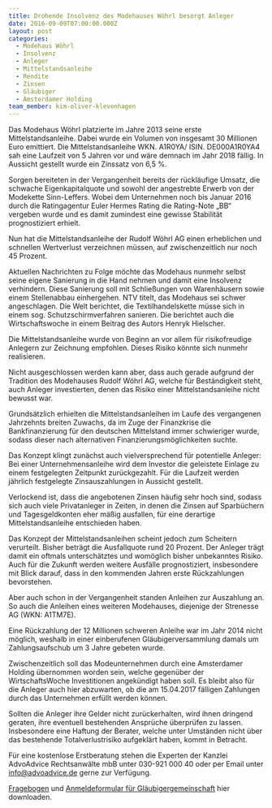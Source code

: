 ```yaml
---
title: Drohende Insolvenz des Modehauses Wöhrl besorgt Anleger
date: 2016-09-09T07:00:00.000Z
layout: post
categories:
  - Modehaus Wöhrl
  - Insolvenz
  - Anleger
  - Mittelstandsanleihe
  - Rendite
  - Zinsen
  - Gläubiger
  - Amsterdamer Holding
team_member: kim-oliver-klevenhagen
---
```



Das Modehaus Wöhrl platzierte im Jahre 2013 seine erste Mittelstandsanleihe. Dabei wurde ein Volumen von insgesamt 30 Millionen Euro emittiert. Die Mittelstandsanleihe WKN. A1R0YA/ ISIN. DE000A1R0YA4 sah eine Laufzeit von 5 Jahren vor und wäre demnach im Jahr 2018 fällig. In Aussicht gestellt wurde ein Zinssatz von 6,5 %.

Sorgen bereiteten in der Vergangenheit bereits der rückläufige Umsatz, die schwache Eigenkapitalquote und sowohl der angestrebte Erwerb von der Modekette Sinn-Leffers. Wobei dem Unternehmen noch bis Januar 2016 durch die Ratingagentur Euler Hermes Rating die Rating-Note „BB“ vergeben wurde und es damit zumindest eine gewisse Stabilität prognostiziert erhielt.

Nun hat die Mittelstandsanleihe der Rudolf Wöhrl AG einen erheblichen und schnellen Wertverlust verzeichnen müssen, auf zwischenzeitlich nur noch 45 Prozent.

Aktuellen Nachrichten zu Folge möchte das Modehaus nunmehr selbst seine eigene Sanierung in die Hand nehmen und damit eine Insolvenz verhindern. Diese Sanierung soll mit Schließungen von Warenhäusern sowie einem Stellenabbau einhergehen. NTV titelt, das Modehaus sei schwer angeschlagen. Die Welt berichtet, die Textilhandelskette müsse sich in einem sog. Schutzschirmverfahren sanieren. Die berichtet auch die Wirtschaftswoche in einem Beitrag des Autors Henryk Hielscher.

Die Mittelstandsanleihe wurde von Beginn an vor allem für risikofreudige Anlegern zur Zeichnung empfohlen. Dieses Risiko könnte sich nunmehr realisieren.

Nicht ausgeschlossen werden kann aber, dass auch gerade aufgrund der Tradition des Modehauses Rudolf Wöhrl AG, welche für Beständigkeit steht, auch Anleger investierten, denen das Risiko einer Mittelstandsanleihe nicht bewusst war.

Grundsätzlich erhielten die Mittelstandsanleihen im Laufe des vergangenen Jahrzehnts breiten Zuwachs, da im Zuge der Finanzkrise die Bankfinanzierung für den deutschen Mittelstand immer schwieriger wurde, sodass dieser nach alternativen Finanzierungsmöglichkeiten suchte.

Das Konzept klingt zunächst auch vielversprechend für potentielle Anleger: Bei einer Unternehmensanleihe wird dem Investor die geleistete Einlage zu einem festgelegten Zeitpunkt zurückgezahlt. Für die Laufzeit werden jährlich festgelegte Zinsauszahlungen in Aussicht gestellt.

Verlockend ist, dass die angebotenen Zinsen häufig sehr hoch sind, sodass sich auch viele Privatanleger in Zeiten, in denen die Zinsen auf Sparbüchern und Tagesgeldkonten eher mäßig ausfallen, für eine derartige Mittelstandsanleihe entschieden haben.

Das Konzept der Mittelstandsanleihen scheint jedoch zum Scheitern verurteilt. Bisher beträgt die Ausfallquote rund 20 Prozent. Der Anleger trägt damit ein oftmals unterschätztes und womöglich bisher unbekanntes Risiko. Auch für die Zukunft werden weitere Ausfälle prognostiziert, insbesondere mit Blick darauf, dass in den kommenden Jahren erste Rückzahlungen bevorstehen.

Aber auch schon in der Vergangenheit standen Anleihen zur Auszahlung an. So auch die Anleihen eines weiteren Modehauses, diejenige der Strenesse AG (WKN: A1TM7E).

Eine Rückzahlung der 12 Millionen schweren Anleihe war im Jahr 2014 nicht möglich, weshalb in einer einberufenen Gläubigerversammlung damals um Zahlungsaufschub um 3 Jahre gebeten wurde.

Zwischenzeitlich soll das Modeunternehmen durch eine Amsterdamer Holding übernommen worden sein, welche gegenüber der WirtschaftsWoche Investitionen angekündigt haben soll. Es bleibt also für die Anleger auch hier abzuwarten, ob die am 15.04.2017 fälligen Zahlungen durch das Unternehmen erfüllt werden können.

Sollten die Anleger ihre Gelder nicht zurückerhalten, wird ihnen dringend geraten, ihre eventuell bestehenden Ansprüche überprüfen zu lassen. Insbesondere eine Haftung der Berater, welche unter Umständen nicht über das bestehende Totalverlustrisiko aufgeklärt haben, kommt in Betracht.

Für eine kostenlose Erstberatung stehen die Experten der Kanzlei AdvoAdvice Rechtsanwälte mbB unter 030-921 000 40 oder per Email unter [&#105;&#110;&#102;&#111;&#064;&#097;&#100;&#118;&#111;&#097;&#100;&#118;&#105;&#099;&#101;&#046;&#100;&#101;](&#109;&#097;&#105;&#108;&#116;&#111;:&#105;&#110;&#102;&#111;&#064;&#097;&#100;&#118;&#111;&#097;&#100;&#118;&#105;&#099;&#101;&#046;&#100;&#101;) gerne zur Verfügung.

[Fragebogen](/samples/content_entries/Fragebogen_W_hrl.pdf "Fragebogen Wöhrl Anleihe") und [Anmeldeformular für Gläubigergemeinschaft](/samples/content_entries/Anmeldeformular_zur_Gesch_digtengemeinschaft_W_hrl.pdf "Anmeldeformular Wöhrl Anleihe") hier downloaden.